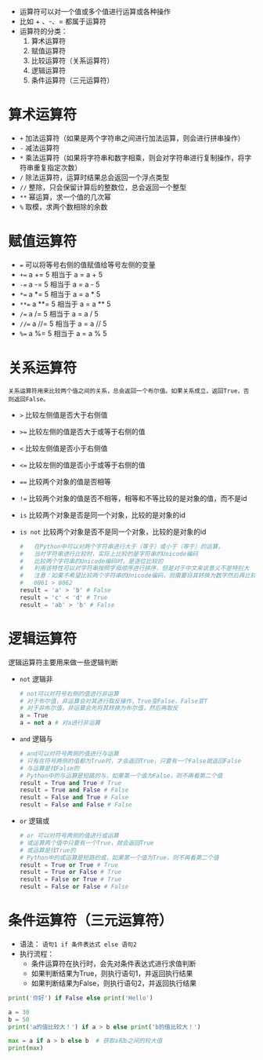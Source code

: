 - 运算符可以对一个值或多个值进行运算或各种操作
- 比如 + 、-、= 都属于运算符
- 运算符的分类：
    1. 算术运算符
    2. 赋值运算符
    3. 比较运算符（关系运算符）
    4. 逻辑运算符
    5. 条件运算符（三元运算符）

# 算术运算符
- `+`  加法运算符（如果是两个字符串之间进行加法运算，则会进行拼串操作）
- `-`  减法运算符
- `*`  乘法运算符（如果将字符串和数字相乘，则会对字符串进行复制操作，将字符串重复指定次数）
- `/`  除法运算符，运算时结果总会返回一个浮点类型
- `//` 整除，只会保留计算后的整数位，总会返回一个整型
- `**` 幂运算，求一个值的几次幂
- `%`  取模，求两个数相除的余数

# 赋值运算符
- `=`       可以将等号右侧的值赋值给等号左侧的变量
- `+=`      a += 5      相当于 a = a + 5 
- `-=`      a -= 5      相当于 a = a - 5 
- `*=`      a *= 5      相当于 a = a * 5 
- `**=`     a **= 5     相当于 a = a ** 5 
- `/=`      a /= 5      相当于 a = a / 5 
- `//=`     a //= 5     相当于 a = a // 5 
- `%=`      a %= 5      相当于 a = a % 5 

# 关系运算符
    关系运算符用来比较两个值之间的关系，总会返回一个布尔值。如果关系成立，返回True，否则返回False。
- `>` 比较左侧值是否大于右侧值
- `>=` 比较左侧的值是否大于或等于右侧的值
- `<` 比较左侧值是否小于右侧值
- `<=` 比较左侧的值是否小于或等于右侧的值
- `==` 比较两个对象的值是否相等
- `!=` 比较两个对象的值是否不相等，相等和不等比较的是对象的值，而不是id
- `is` 比较两个对象是否是同一个对象，比较的是对象的id
- `is not` 比较两个对象是否不是同一个对象，比较的是对象的id

    ```python
    #   在Python中可以对两个字符串进行大于（等于）或小于（等于）的运算，
    #   当对字符串进行比较时，实际上比较的是字符串的Unicode编码
    #   比较两个字符串的Unicode编码时，是逐位比较的
    #   利用该特性可以对字符串按照字母顺序进行排序，但是对于中文来说意义不是特别大
    #   注意：如果不希望比较两个字符串的Unicode编码，则需要将其转换为数字然后再比较
    #   0061 > 0062
    result = 'a' > 'b' # False
    result = 'c' < 'd' # True
    result = 'ab' > 'b' # False
    ```


# 逻辑运算符
逻辑运算符主要用来做一些逻辑判断
- `not` 逻辑非
    ```python
    # not可以对符号右侧的值进行非运算
    # 对于布尔值，非运算会对其进行取反操作，True变False，False变T
    # 对于非布尔值，非运算会先将其转换为布尔值，然后再取反
    a = True
    a = not a # 对a进行非运算
    ```
- `and` 逻辑与
    ```python
    # and可以对符号两侧的值进行与运算
    # 只有在符号两侧的值都为True时，才会返回True，只要有一个False就返回False
    # 与运算是找False的
    # Python中的与运算是短路的与，如果第一个值为False，则不再看第二个值
    result = True and True # True
    result = True and False # False
    result = False and True # False
    result = False and False # False
    ```
- `or` 逻辑或
    ```python
    # or 可以对符号两侧的值进行或运算
    # 或运算两个值中只要有一个True，就会返回True
    # 或运算是找True的
    # Python中的或运算是短路的或，如果第一个值为True，则不再看第二个值
    result = True or True # True
    result = True or False # True
    result = False or True # True
    result = False or False # False
    ```

# 条件运算符（三元运算符）
- 语法： `语句1 if 条件表达式 else 语句2`
- 执行流程：
    + 条件运算符在执行时，会先对条件表达式进行求值判断
    + 如果判断结果为True，则执行语句1，并返回执行结果
    + 如果判断结果为False，则执行语句2，并返回执行结果

```python
print('你好') if False else print('Hello')

a = 30
b = 50
print('a的值比较大！') if a > b else print('b的值比较大！')

max = a if a > b else b  # 获取a和b之间的较大值
print(max)
```
